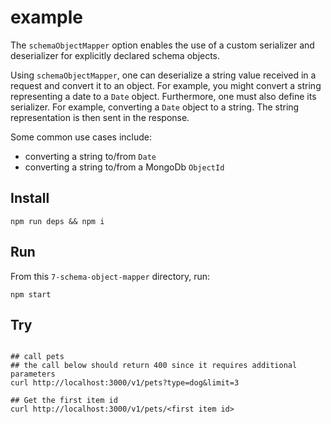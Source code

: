 # example

The `schemaObjectMapper` option enables the use of a custom serializer and deserializer for explicitly declared schema objects. 

Using `schemaObjectMapper`, one can deserialize a string value received in a request and convert it to an object. For example, you might convert a string representing a date to a `Date` object. Furthermore, one must also define its serializer. For example, converting a `Date` object to a string. The string representation is then sent in the response.

Some common use cases include:
- converting a string to/from `Date`
- converting a string to/from a MongoDb `ObjectId`

## Install

```shell
npm run deps && npm i
```

## Run

From this `7-schema-object-mapper` directory, run:

```shell
npm start
```

## Try

```shell

## call pets
## the call below should return 400 since it requires additional parameters
curl http://localhost:3000/v1/pets?type=dog&limit=3

## Get the first item id
curl http://localhost:3000/v1/pets/<first item id>
```

